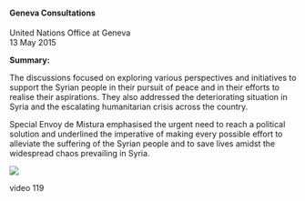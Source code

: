 <h4>Geneva Consultations</h4>

United Nations Office at Geneva  
13 May 2015
	
<b>Summary:</b>	

The discussions focused on exploring various perspectives and initiatives to support the Syrian people in their pursuit of peace and in their efforts to realise their aspirations. They also addressed the deteriorating situation in Syria and the escalating humanitarian crisis across the country.

Special Envoy de Mistura emphasised the urgent need to reach a political solution and underlined the imperative of making every possible effort to alleviate the suffering of the Syrian people and to save lives amidst the widespread chaos prevailing in Syria.

![](118.JPG)

video 119
<p></p>
